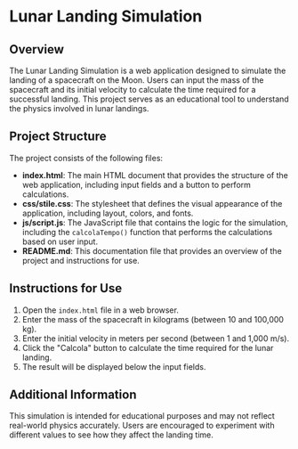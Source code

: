 # Lunar Landing Simulation

## Overview
The Lunar Landing Simulation is a web application designed to simulate the landing of a spacecraft on the Moon. Users can input the mass of the spacecraft and its initial velocity to calculate the time required for a successful landing. This project serves as an educational tool to understand the physics involved in lunar landings.

## Project Structure
The project consists of the following files:

- **index.html**: The main HTML document that provides the structure of the web application, including input fields and a button to perform calculations.
- **css/stile.css**: The stylesheet that defines the visual appearance of the application, including layout, colors, and fonts.
- **js/script.js**: The JavaScript file that contains the logic for the simulation, including the `calcolaTempo()` function that performs the calculations based on user input.
- **README.md**: This documentation file that provides an overview of the project and instructions for use.

## Instructions for Use
1. Open the `index.html` file in a web browser.
2. Enter the mass of the spacecraft in kilograms (between 10 and 100,000 kg).
3. Enter the initial velocity in meters per second (between 1 and 1,000 m/s).
4. Click the "Calcola" button to calculate the time required for the lunar landing.
5. The result will be displayed below the input fields.

## Additional Information
This simulation is intended for educational purposes and may not reflect real-world physics accurately. Users are encouraged to experiment with different values to see how they affect the landing time.